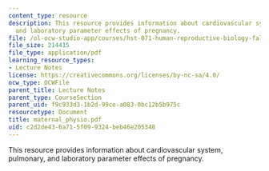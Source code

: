 ```yaml
---
content_type: resource
description: This resource provides information about cardiovascular system, pulmonary,
  and laboratory parameter effects of pregnancy.
file: /ol-ocw-studio-app/courses/hst-071-human-reproductive-biology-fall-2005/c2d2de436a715f099324beb46e205348_maternal_physio.pdf
file_size: 214415
file_type: application/pdf
learning_resource_types:
- Lecture Notes
license: https://creativecommons.org/licenses/by-nc-sa/4.0/
ocw_type: OCWFile
parent_title: Lecture Notes
parent_type: CourseSection
parent_uid: f9c933d3-1b2d-99ce-a083-0bc12b5b975c
resourcetype: Document
title: maternal_physio.pdf
uid: c2d2de43-6a71-5f09-9324-beb46e205348
---
```

This resource provides information about cardiovascular system, pulmonary, and laboratory parameter effects of pregnancy.